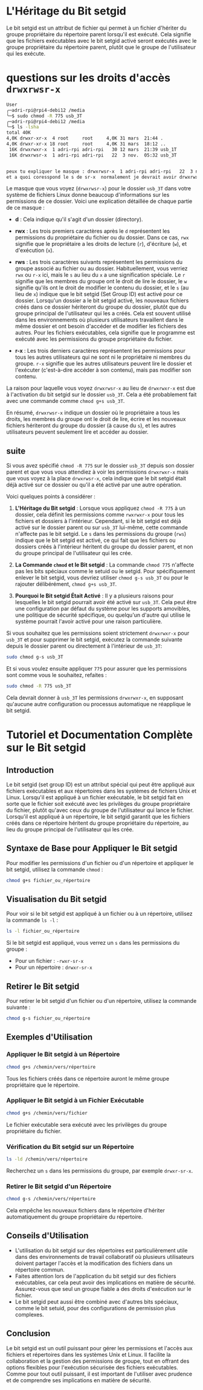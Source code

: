 # L'Héritage du Bit setgid 

Le bit setgid est un attribut de fichier qui permet à un fichier d'hériter du groupe propriétaire du répertoire parent lorsqu'il est exécuté. Cela signifie que les fichiers exécutables avec le bit setgid activé seront exécutés avec le groupe propriétaire du répertoire parent, plutôt que le groupe de l'utilisateur qui les exécute.

# questions sur les droits d'accès `drwxrwsr-x`

```bash
User
╭─adri-rpi@rpi4-debi12 /media                                                     
╰─$ sudo chmod -R 775 usb_3T                                                      
╭─adri-rpi@rpi4-debi12 /media                                                     
╰─$ ls -lsha                                                                      
total 40K                                                                         
4,0K drwxr-xr-x  4 root     root     4,0K 31 mars  21:44 .                        
4,0K drwxr-xr-x 18 root     root     4,0K 31 mars  18:12 ..                       
 16K drwxrwxr-x  1 adri-rpi adri-rpi   30 12 mars  21:39 usb_1T                   
 16K drwxrwsr-x  1 adri-rpi adri-rpi   22  3 nov.  05:32 usb_3T                   


peux tu expliquer le masque : drwxrwsr-x  1 adri-rpi adri-rpi   22  3 nov.  05:32 usb_3T  
et a quoi coresspond le s de sr-x  normalement je devrait avoir drwxrwxr-x
```

Le masque que vous voyez (`drwxrwsr-x`) pour le dossier `usb_3T` dans votre système de fichiers Linux donne beaucoup d'informations sur les permissions de ce dossier. Voici une explication détaillée de chaque partie de ce masque :

- **d** : Cela indique qu'il s'agit d'un dossier (directory).

- **rwx** : Les trois premiers caractères après le `d` représentent les permissions du propriétaire du fichier ou du dossier. Dans ce cas, `rwx` signifie que le propriétaire a les droits de lecture (`r`), d'écriture (`w`), et d'exécution (`x`).

- **rws** : Les trois caractères suivants représentent les permissions du groupe associé au fichier ou au dossier. Habituellement, vous verriez `rwx` ou `r-x` ici, mais le `s` au lieu du `x` a une signification spéciale. Le `r` signifie que les membres du groupe ont le droit de lire le dossier, le `w` signifie qu'ils ont le droit de modifier le contenu du dossier, et le `s` (au lieu de `x`) indique que le bit setgid (Set Group ID) est activé pour ce dossier. Lorsqu'un dossier a le bit setgid activé, les nouveaux fichiers créés dans ce dossier hériteront du groupe du dossier, plutôt que du groupe principal de l'utilisateur qui les a créés. Cela est souvent utilisé dans les environnements où plusieurs utilisateurs travaillent dans le même dossier et ont besoin d'accéder et de modifier les fichiers des autres. Pour les fichiers exécutables, cela signifie que le programme est exécuté avec les permissions du groupe propriétaire du fichier.

- **r-x** : Les trois derniers caractères représentent les permissions pour tous les autres utilisateurs qui ne sont ni le propriétaire ni membres du groupe. `r-x` signifie que les autres utilisateurs peuvent lire le dossier et l'exécuter (c'est-à-dire accéder à son contenu), mais pas modifier son contenu.

La raison pour laquelle vous voyez `drwxrwsr-x` au lieu de `drwxrwxr-x` est due à l'activation du bit setgid sur le dossier `usb_3T`. Cela a été probablement fait avec une commande comme `chmod g+s usb_3T`.

En résumé, `drwxrwsr-x` indique un dossier où le propriétaire a tous les droits, les membres du groupe ont le droit de lire, écrire et les nouveaux fichiers hériteront du groupe du dossier (à cause du `s`), et les autres utilisateurs peuvent seulement lire et accéder au dossier.

## suite

Si vous avez spécifié `chmod -R 775` sur le dossier `usb_3T` depuis son dossier parent et que vous vous attendiez à voir les permissions `drwxrwxr-x` mais que vous voyez à la place `drwxrwsr-x`, cela indique que le bit setgid était déjà activé sur ce dossier ou qu'il a été activé par une autre opération.

Voici quelques points à considérer :

1. **L'Héritage du Bit setgid** : Lorsque vous appliquez `chmod -R 775` à un dossier, cela définit les permissions comme `rwxrwxr-x` pour tous les fichiers et dossiers à l'intérieur. Cependant, si le bit setgid est déjà activé sur le dossier parent ou sur `usb_3T` lui-même, cette commande n'affecte pas le bit setgid. Le `s` dans les permissions du groupe (`rws`) indique que le bit setgid est activé, ce qui fait que les fichiers ou dossiers créés à l'intérieur héritent du groupe du dossier parent, et non du groupe principal de l'utilisateur qui les crée.

2. **La Commande `chmod` et le Bit setgid** : La commande `chmod 775` n'affecte pas les bits spéciaux comme le setuid ou le setgid. Pour spécifiquement enlever le bit setgid, vous devriez utiliser `chmod g-s usb_3T` ou pour le rajouter délibérément, `chmod g+s usb_3T`.

3. **Pourquoi le Bit setgid Était Activé** : Il y a plusieurs raisons pour lesquelles le bit setgid pourrait avoir été activé sur `usb_3T`. Cela peut être une configuration par défaut du système pour les supports amovibles, une politique de sécurité spécifique, ou quelqu'un d'autre qui utilise le système pourrait l'avoir activé pour une raison particulière.

Si vous souhaitez que les permissions soient strictement `drwxrwxr-x` pour `usb_3T` et pour supprimer le bit setgid, exécutez la commande suivante depuis le dossier parent ou directement à l'intérieur de `usb_3T`:

```bash
sudo chmod g-s usb_3T
```

Et si vous voulez ensuite appliquer `775` pour assurer que les permissions sont comme vous le souhaitez, refaites :

```bash
sudo chmod -R 775 usb_3T
```

Cela devrait donner à `usb_3T` les permissions `drwxrwxr-x`, en supposant qu'aucune autre configuration ou processus automatique ne réapplique le bit setgid.

# Tutoriel et Documentation Complète sur le Bit setgid

## Introduction

Le bit setgid (set group ID) est un attribut spécial qui peut être appliqué aux fichiers exécutables et aux répertoires dans les systèmes de fichiers Unix et Linux. Lorsqu'il est appliqué à un fichier exécutable, le bit setgid fait en sorte que le fichier soit exécuté avec les privilèges du groupe propriétaire du fichier, plutôt qu'avec ceux du groupe de l'utilisateur qui lance le fichier. Lorsqu'il est appliqué à un répertoire, le bit setgid garantit que les fichiers créés dans ce répertoire héritent du groupe propriétaire du répertoire, au lieu du groupe principal de l'utilisateur qui les crée.

## Syntaxe de Base pour Appliquer le Bit setgid

Pour modifier les permissions d'un fichier ou d'un répertoire et appliquer le bit setgid, utilisez la commande `chmod` :

```bash
chmod g+s fichier_ou_répertoire
```

## Visualisation du Bit setgid

Pour voir si le bit setgid est appliqué à un fichier ou à un répertoire, utilisez la commande `ls -l` :

```bash
ls -l fichier_ou_répertoire
```

Si le bit setgid est appliqué, vous verrez un `s` dans les permissions du groupe :

- Pour un fichier : `-rwxr-sr-x`
- Pour un répertoire : `drwxr-sr-x`

## Retirer le Bit setgid

Pour retirer le bit setgid d'un fichier ou d'un répertoire, utilisez la commande suivante :

```bash
chmod g-s fichier_ou_répertoire
```

## Exemples d'Utilisation

### Appliquer le Bit setgid à un Répertoire

```bash
chmod g+s /chemin/vers/répertoire
```

Tous les fichiers créés dans ce répertoire auront le même groupe propriétaire que le répertoire.

### Appliquer le Bit setgid à un Fichier Exécutable

```bash
chmod g+s /chemin/vers/fichier
```

Le fichier exécutable sera exécuté avec les privilèges du groupe propriétaire du fichier.

### Vérification du Bit setgid sur un Répertoire

```bash
ls -ld /chemin/vers/répertoire
```

Recherchez un `s` dans les permissions du groupe, par exemple `drwxr-sr-x`.

### Retirer le Bit setgid d'un Répertoire

```bash
chmod g-s /chemin/vers/répertoire
```

Cela empêche les nouveaux fichiers dans le répertoire d'hériter automatiquement du groupe propriétaire du répertoire.

## Conseils d'Utilisation

- L'utilisation du bit setgid sur des répertoires est particulièrement utile dans des environnements de travail collaboratif où plusieurs utilisateurs doivent partager l'accès et la modification des fichiers dans un répertoire commun.
- Faites attention lors de l'application du bit setgid sur des fichiers exécutables, car cela peut avoir des implications en matière de sécurité. Assurez-vous que seul un groupe fiable a des droits d'exécution sur le fichier.
- Le bit setgid peut aussi être combiné avec d'autres bits spéciaux, comme le bit setuid, pour des configurations de permission plus complexes.

## Conclusion

Le bit setgid est un outil puissant pour gérer les permissions et l'accès aux fichiers et répertoires dans les systèmes Unix et Linux. Il facilite la collaboration et la gestion des permissions de groupe, tout en offrant des options flexibles pour l'exécution sécurisée des fichiers exécutables. Comme pour tout outil puissant, il est important de l'utiliser avec prudence et de comprendre ses implications en matière de sécurité.